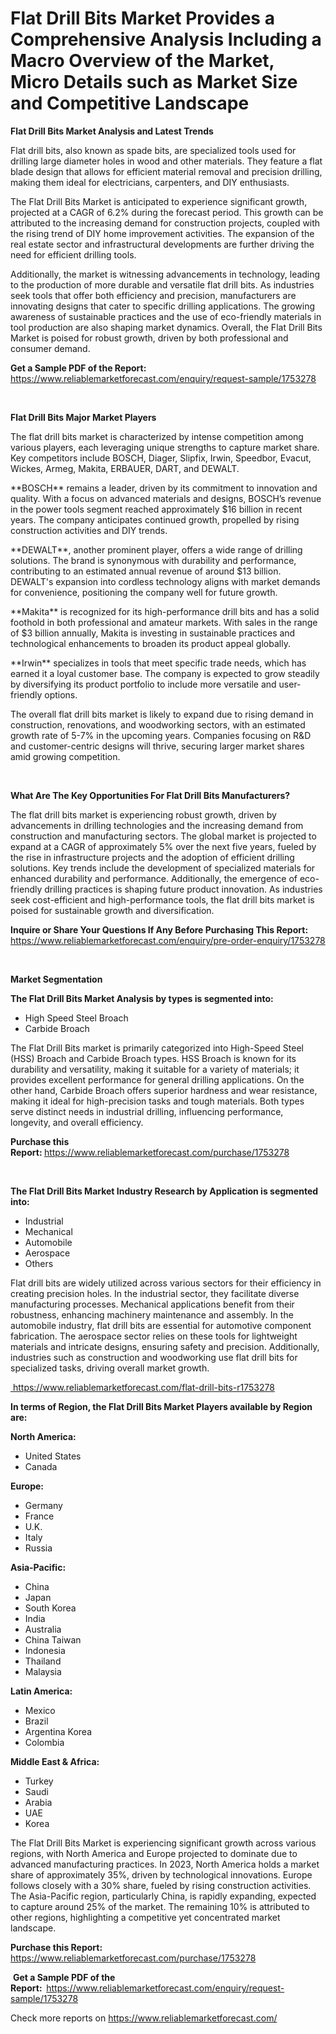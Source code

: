 <p><h1>Flat Drill Bits Market Provides a Comprehensive Analysis Including a Macro Overview of the Market, Micro Details such as Market Size and Competitive Landscape</h1></p><p><strong>Flat Drill Bits Market Analysis and Latest Trends</strong></p>
<p><p>Flat drill bits, also known as spade bits, are specialized tools used for drilling large diameter holes in wood and other materials. They feature a flat blade design that allows for efficient material removal and precision drilling, making them ideal for electricians, carpenters, and DIY enthusiasts.</p><p>The Flat Drill Bits Market is anticipated to experience significant growth, projected at a CAGR of 6.2% during the forecast period. This growth can be attributed to the increasing demand for construction projects, coupled with the rising trend of DIY home improvement activities. The expansion of the real estate sector and infrastructural developments are further driving the need for efficient drilling tools.</p><p>Additionally, the market is witnessing advancements in technology, leading to the production of more durable and versatile flat drill bits. As industries seek tools that offer both efficiency and precision, manufacturers are innovating designs that cater to specific drilling applications. The growing awareness of sustainable practices and the use of eco-friendly materials in tool production are also shaping market dynamics. Overall, the Flat Drill Bits Market is poised for robust growth, driven by both professional and consumer demand.</p></p>
<p><strong>Get a Sample PDF of the Report:&nbsp;</strong> <a href="https://www.reliablemarketforecast.com/enquiry/request-sample/1753278?utm_campaign=2721&utm_medium=2&utm_source=Github&utm_content=ia&utm_term=09042025&utm_id=flat-drill-bits">https://www.reliablemarketforecast.com/enquiry/request-sample/1753278</a></p>
<p>&nbsp;</p>
<p><strong>Flat Drill Bits Major Market Players</strong></p>
<p><p>The flat drill bits market is characterized by intense competition among various players, each leveraging unique strengths to capture market share. Key competitors include BOSCH, Diager, Slipfix, Irwin, Speedbor, Evacut, Wickes, Armeg, Makita, ERBAUER, DART, and DEWALT.</p><p>**BOSCH** remains a leader, driven by its commitment to innovation and quality. With a focus on advanced materials and designs, BOSCH’s revenue in the power tools segment reached approximately $16 billion in recent years. The company anticipates continued growth, propelled by rising construction activities and DIY trends.</p><p>**DEWALT**, another prominent player, offers a wide range of drilling solutions. The brand is synonymous with durability and performance, contributing to an estimated annual revenue of around $13 billion. DEWALT's expansion into cordless technology aligns with market demands for convenience, positioning the company well for future growth.</p><p>**Makita** is recognized for its high-performance drill bits and has a solid foothold in both professional and amateur markets. With sales in the range of $3 billion annually, Makita is investing in sustainable practices and technological enhancements to broaden its product appeal globally.</p><p>**Irwin** specializes in tools that meet specific trade needs, which has earned it a loyal customer base. The company is expected to grow steadily by diversifying its product portfolio to include more versatile and user-friendly options.</p><p>The overall flat drill bits market is likely to expand due to rising demand in construction, renovations, and woodworking sectors, with an estimated growth rate of 5-7% in the upcoming years. Companies focusing on R&D and customer-centric designs will thrive, securing larger market shares amid growing competition.</p></p>
<p>&nbsp;</p>
<p><strong>What Are The Key Opportunities For Flat Drill Bits Manufacturers?</strong></p>
<p><p>The flat drill bits market is experiencing robust growth, driven by advancements in drilling technologies and the increasing demand from construction and manufacturing sectors. The global market is projected to expand at a CAGR of approximately 5% over the next five years, fueled by the rise in infrastructure projects and the adoption of efficient drilling solutions. Key trends include the development of specialized materials for enhanced durability and performance. Additionally, the emergence of eco-friendly drilling practices is shaping future product innovation. As industries seek cost-efficient and high-performance tools, the flat drill bits market is poised for sustainable growth and diversification.</p></p>
<p><strong>Inquire or Share Your Questions If Any Before Purchasing This Report:</strong> <a href="https://www.reliablemarketforecast.com/enquiry/pre-order-enquiry/1753278?utm_campaign=2721&utm_medium=2&utm_source=Github&utm_content=ia&utm_term=09042025&utm_id=flat-drill-bits">https://www.reliablemarketforecast.com/enquiry/pre-order-enquiry/1753278</a></p>
<p>&nbsp;</p>
<p><strong>Market Segmentation</strong></p>
<p><strong>The Flat Drill Bits Market Analysis by types is segmented into:</strong></p>
<p><ul><li>High Speed Steel Broach</li><li>Carbide Broach</li></ul></p>
<p><p>The Flat Drill Bits market is primarily categorized into High-Speed Steel (HSS) Broach and Carbide Broach types. HSS Broach is known for its durability and versatility, making it suitable for a variety of materials; it provides excellent performance for general drilling applications. On the other hand, Carbide Broach offers superior hardness and wear resistance, making it ideal for high-precision tasks and tough materials. Both types serve distinct needs in industrial drilling, influencing performance, longevity, and overall efficiency.</p></p>
<p><strong>Purchase this Report:&nbsp;</strong><a href="https://www.reliablemarketforecast.com/purchase/1753278?utm_campaign=2721&utm_medium=2&utm_source=Github&utm_content=ia&utm_term=09042025&utm_id=flat-drill-bits">https://www.reliablemarketforecast.com/purchase/1753278</a></p>
<p>&nbsp;</p>
<p><strong>The Flat Drill Bits Market Industry Research by Application is segmented into:</strong></p>
<p><ul><li>Industrial</li><li>Mechanical</li><li>Automobile</li><li>Aerospace</li><li>Others</li></ul></p>
<p><p>Flat drill bits are widely utilized across various sectors for their efficiency in creating precision holes. In the industrial sector, they facilitate diverse manufacturing processes. Mechanical applications benefit from their robustness, enhancing machinery maintenance and assembly. In the automobile industry, flat drill bits are essential for automotive component fabrication. The aerospace sector relies on these tools for lightweight materials and intricate designs, ensuring safety and precision. Additionally, industries such as construction and woodworking use flat drill bits for specialized tasks, driving overall market growth.</p></p>
<p><a href="https://www.reliablemarketforecast.com/flat-drill-bits-r1753278?utm_campaign=2721&utm_medium=2&utm_source=Github&utm_content=ia&utm_term=09042025&utm_id=flat-drill-bits">&nbsp;https://www.reliablemarketforecast.com/flat-drill-bits-r1753278</a></p>
<p><strong>In terms of Region, the Flat Drill Bits Market Players available by Region are:</strong></p>
<p>
    <p> <strong> North America: </strong>
        <ul>
            <li>United States</li>
            <li>Canada</li>
        </ul>
        </p> 
    <p> <strong> Europe: </strong>
        <ul>
            <li>Germany</li>
            <li>France</li>
            <li>U.K.</li>
            <li>Italy</li>
            <li>Russia</li>
        </ul>
        </p> 
    <p> <strong> Asia-Pacific: </strong>
        <ul>
            <li>China</li>
            <li>Japan</li>
            <li>South Korea</li>
            <li>India</li>
            <li>Australia</li>
            <li>China Taiwan</li>
            <li>Indonesia</li>
            <li>Thailand</li>
            <li>Malaysia</li>
        </ul>
        </p> 
    <p> <strong> Latin America: </strong>
        <ul>
            <li>Mexico</li>
            <li>Brazil</li>
            <li>Argentina Korea</li>
            <li>Colombia</li>
        </ul>
        </p> 
    <p> <strong> Middle East & Africa: </strong>
        <ul>
            <li>Turkey</li>
            <li>Saudi</li>
            <li>Arabia</li>
            <li>UAE</li>
            <li>Korea</li>
        </ul>
    </p>
    </p>
<p><p>The Flat Drill Bits Market is experiencing significant growth across various regions, with North America and Europe projected to dominate due to advanced manufacturing practices. In 2023, North America holds a market share of approximately 35%, driven by technological innovations. Europe follows closely with a 30% share, fueled by rising construction activities. The Asia-Pacific region, particularly China, is rapidly expanding, expected to capture around 25% of the market. The remaining 10% is attributed to other regions, highlighting a competitive yet concentrated market landscape.</p></p>
<p><strong>Purchase this Report: </strong><a href="https://www.reliablemarketforecast.com/purchase/1753278?utm_campaign=2721&utm_medium=2&utm_source=Github&utm_content=ia&utm_term=09042025&utm_id=flat-drill-bits">https://www.reliablemarketforecast.com/purchase/1753278</a></p>
<p>&nbsp;<strong>Get a Sample PDF of the Report:&nbsp;&nbsp;</strong><a href="https://www.reliablemarketforecast.com/enquiry/request-sample/1753278?utm_campaign=2721&utm_medium=2&utm_source=Github&utm_content=ia&utm_term=09042025&utm_id=flat-drill-bits">https://www.reliablemarketforecast.com/enquiry/request-sample/1753278</a></p>
<p><strong></strong></p>
<p>Check more reports on <a href="https://www.reliablemarketforecast.com/?utm_campaign=2721&utm_medium=2&utm_source=Github&utm_content=ia&utm_term=09042025&utm_id=flat-drill-bits">https://www.reliablemarketforecast.com/</a></p>
